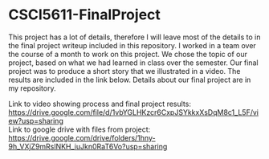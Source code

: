 # CSCI5611-FinalProject
This project has a lot of details, therefore I will leave most of the details to in the final project writeup included in this repository.
I worked in a team over the course of a month to work on this project. We chose the topic of our project,
based on what we had learned in class over the semester. Our final project was to produce a short story
that we illustrated in a video. The results are included in the link below.
Details about our final project are in my repository.

Link to video showing process and final project results: https://drive.google.com/file/d/1vbYGLHKzcr6CxpJSYkkxXsDqM8c1_L5F/view?usp=sharing  
Link to google drive with files from project: https://drive.google.com/drive/folders/1hny-9h_VXjZ9mRslNKH_iuJkn0RaT6Vo?usp=sharing  
